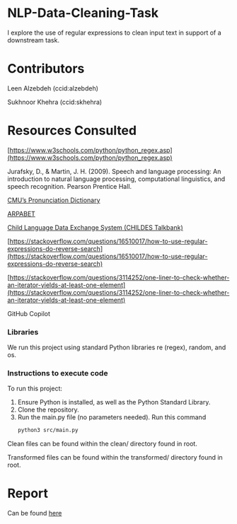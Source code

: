 # NLP-Data-Cleaning-Task
I explore the use of regular expressions to clean input text in support of a downstream task.

# Contributors

Leen Alzebdeh (ccid:alzebdeh)

Sukhnoor Khehra (ccid:skhehra)

# Resources Consulted

[https://www.w3schools.com/python/python_regex.asp](https://www.w3schools.com/python/python_regex.asp)

Jurafsky, D., &amp; Martin, J. H. (2009). Speech and language processing: An introduction to natural language processing, computational linguistics, and speech recognition. Pearson Prentice Hall.

[CMU’s Pronunciation Dictionary](http://www.speech.cs.cmu.edu/cgi-bin/cmudict?in=Hello#phones)

[ARPABET](https://en.wikipedia.org/wiki/ARPABET)

[Child Language Data Exchange System (CHILDES Talkbank)](https://childes.talkbank.org/)

[https://stackoverflow.com/questions/16510017/how-to-use-regular-expressions-do-reverse-search](https://stackoverflow.com/questions/16510017/how-to-use-regular-expressions-do-reverse-search)

[https://stackoverflow.com/questions/3114252/one-liner-to-check-whether-an-iterator-yields-at-least-one-element](https://stackoverflow.com/questions/3114252/one-liner-to-check-whether-an-iterator-yields-at-least-one-element)

GitHub Copilot

### Libraries

We run this project using standard Python libraries re (regex), random, and os.

### Instructions to execute code


To run this project:
1. Ensure Python is installed, as well as the Python Standard Library. 
3. Clone the repository.
4. Run the main.py file (no parameters needed).
   Run this command
   ```bash
   python3 src/main.py
   ```

Clean files can be found within the clean/ directory found in root.

Transformed files can be found within the transformed/ directory found in root.

# Report 
Can be found [here](https://github.com/Leen-Alzebdeh/NLP-Data-Cleaning-Task/blob/main/justifications.md)

